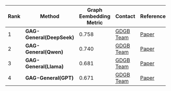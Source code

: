 |Rank|Method|Graph Eembedding Metric|Contact|References|Date|
|--|--|--|--|--|--|
|1|**GAG-General(DeepSeek)**|0.758|[GDGB Team](peng_jie@ruc.edu.cn)|[Paper]()|06.03.2025|
|2|**GAG-General(Qwen)**|0.740|[GDGB Team](peng_jie@ruc.edu.cn)|[Paper]()|06.03.2025|
|3|**GAG-General(Llama)**|0.681|[GDGB Team](peng_jie@ruc.edu.cn)|[Paper]()|06.03.2025|
|4|**GAG-General(GPT)**|0.671|[GDGB Team](peng_jie@ruc.edu.cn)|[Paper]()|06.03.2025|
